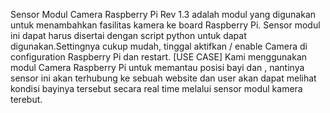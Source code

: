 Sensor Modul Camera Raspberry Pi Rev 1.3 adalah modul yang digunakan untuk menambahkan fasilitas kamera ke board Raspberry Pi. Sensor modul ini dapat harus disertai dengan script python untuk dapat digunakan.Settingnya cukup mudah, tinggal aktifkan / enable Camera di configuration Raspberry Pi dan restart.
[USE CASE] Kami menggunakan modul Camera Raspberry Pi untuk memantau posisi bayi dan , nantinya sensor ini akan terhubung ke sebuah website dan user akan dapat melihat kondisi bayinya tersebut secara real time melalui sensor modul kamera terebut. 
